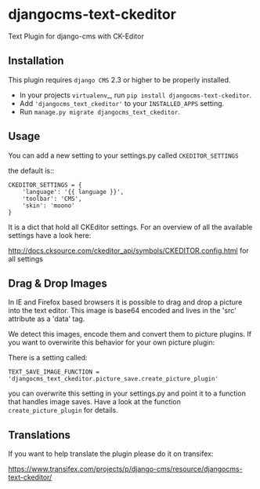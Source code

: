 djangocms-text-ckeditor
=======================

Text Plugin for django-cms with CK-Editor

Installation
------------

This plugin requires `django CMS` 2.3 or higher to be properly installed.

* In your projects `virtualenv`_, run ``pip install djangocms-text-ckeditor``.
* Add ``'djangocms_text_ckeditor'`` to your ``INSTALLED_APPS`` setting.
* Run ``manage.py migrate djangocms_text_ckeditor``.


Usage
-----

You can add a new setting to your settings.py called `CKEDITOR_SETTINGS`

the default is::

	CKEDITOR_SETTINGS = {
	    'language': '{{ language }}',
	    'toolbar': 'CMS',
	    'skin': 'moono'
	}

It is a dict that hold all CKEditor settings. For an  overview of all the available settings have a look here:

http://docs.cksource.com/ckeditor_api/symbols/CKEDITOR.config.html for all settings

Drag & Drop Images
------------------

In IE and Firefox based browsers it is possible to drag and drop a picture into the text editor.
This image is base64 encoded and lives in the 'src' attribute as a 'data' tag.

We detect this images, encode them and convert them to picture plugins.
If you want to overwirite this behavior for your own picture plugin:

There is a setting called:

`TEXT_SAVE_IMAGE_FUNCTION = 'djangocms_text_ckeditor.picture_save.create_picture_plugin'` 

you can overwrite this setting in your settings.py and point it to a function that handles image saves.
Have a look at the function `create_picture_plugin` for details.


Translations
------------

If you want to help translate the plugin please do it on transifex:

https://www.transifex.com/projects/p/django-cms/resource/djangocms-text-ckeditor/

